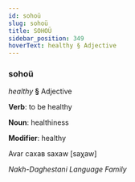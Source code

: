 ```yaml
---
id: sohoü
slug: sohoü
title: SOHOÜ
sidebar_position: 349
hoverText: healthy § Adjective
---
```


### sohoü

*healthy* **§** Adjective

**Verb**: to be healthy

**Noun**: healthiness

**Modifier**: healthy

Avar сахав saxaw [saχaw]

*Nakh-Daghestani Language Family*